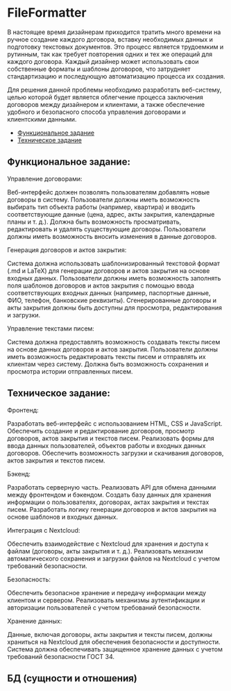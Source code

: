 # FileFormatter

В настоящее время дизайнерам приходится тратить много времени на ручное создание каждого договора, вставку необходимых данных и подготовку текстовых документов. Это процесс является трудоемким и рутинным, так как требует повторения одних и тех же операций для каждого договора. Каждый дизайнер может использовать свои собственные форматы и шаблоны договоров, что затрудняет стандартизацию и последующую автоматизацию процесса их создания.

Для решения данной проблемы необходимо разработать веб-систему, целью которой будет является облегчение процесса заключения договоров между дизайнером и клиентами, а также обеспечение удобного и безопасного способа управления договорами и клиентскими данными.

* [Функциональное задание](#функциональное-задание)
* [Техническое задание](#техническое-задание)

## Функциональное задание:

Управление договорами:

Веб-интерфейс должен позволять пользователям добавлять новые договоры в систему.
Пользователи должны иметь возможность выбирать тип объекта работы (например, квартира) и вводить соответствующие данные (цена, адрес, акты закрытия, календарные планы и т. д.).
Должна быть возможность просматривать, редактировать и удалять существующие договоры.
Пользователи должны иметь возможность вносить изменения в данные договоров.

Генерация договоров и актов закрытия:

Система должна использовать шаблонизированный текстовой формат (.md и LaTeX) для генерации договоров и актов закрытия на основе входных данных.
Пользователи должны иметь возможность заполнять поля шаблонов договоров и актов закрытия с помощью ввода соответствующих входных данных (например, паспортные данные, ФИО, телефон, банковские реквизиты).
Сгенерированные договоры и акты закрытия должны быть доступны для просмотра, редактирования и загрузки.

Управление текстами писем:

Система должна предоставлять возможность создавать тексты писем на основе данных договоров и актов закрытия.
Пользователи должны иметь возможность редактировать тексты писем и отправлять их клиентам через систему.
Должна быть возможность сохранения и просмотра истории отправленных писем.


## Техническое задание:

Фронтенд:

Разработать веб-интерфейс с использованием HTML, CSS и JavaScript.
Обеспечить создание и редактирование договоров, просмотр договоров, актов закрытия и текстов писем.
Реализовать формы для ввода данных пользователей, объектов работы и входных данных договоров.
Обеспечить возможность загрузки и скачивания договоров, актов закрытия и текстов писем.

Бэкенд:

Разработать серверную часть.
Реализовать API для обмена данными между фронтендом и бэкендом.
Создать базу данных для хранения информации о пользователях, договорах, актах закрытия и текстах писем.
Разработать логику генерации договоров и актов закрытия на основе шаблонов и входных данных.

Интеграция с Nextcloud:

Обеспечить взаимодействие с Nextcloud для хранения и доступа к файлам (договоры, акты закрытия и т. д.).
Реализовать механизм автоматического сохранения и загрузки файлов на Nextcloud с учетом требований безопасности.

Безопасность:

Обеспечить безопасное хранение и передачу информации между клиентом и сервером.
Реализовать механизмы аутентификации и авторизации пользователей с учетом требований безопасности.

Хранение данных:

Данные, включая договоры, акты закрытия и тексты писем, должны храниться на Nextcloud для обеспечения безопасности и доступности.
Система должна обеспечивать защищенное хранение данных с учетом требований безопасности ГОСТ 34.

## БД (сущности и отношения)

